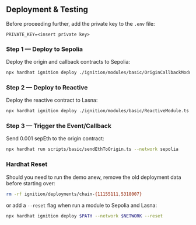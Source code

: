 ## Deployment & Testing

Before proceeding further, add the private key to the `.env` file:

```env
PRIVATE_KEY=<insert private key>
```

### Step 1 — Deploy to Sepolia

Deploy the origin and callback contracts to Sepolia:

```bash
npx hardhat ignition deploy ./ignition/modules/basic/OriginCallbackModule.ts --network sepolia
```

### Step 2 — Deploy to Reactive

Deploy the reactive contract to Lasna:

```bash
npx hardhat ignition deploy ./ignition/modules/basic/ReactiveModule.ts --network lasna
```

### Step 3 — Trigger the Event/Callback

Send 0.001 sepEth to the origin contract:

```bash
npx hardhat run scripts/basic/sendEthToOrigin.ts --network sepolia
```

### Hardhat Reset

Should you need to run the demo anew, remove the old deployment data before starting over:

```bash
rm -rf ignition/deployments/chain-{11155111,5318007}
```

or add a `--reset` flag when run a module to Sepolia and Lasna:

```bash
npx hardhat ignition deploy $PATH --network $NETWORK --reset
```